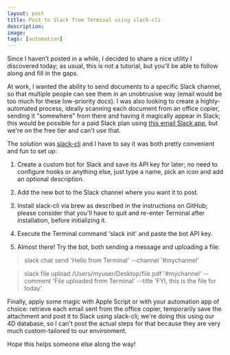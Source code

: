 ```yaml
---
layout: post
title: Post to Slack from Terminal using slack-cli
description:
image:
tags: [automation]
---
```

Since I haven't posted in a while, I decided to share a nice utility I discovered today; as usual, this is not a tutorial, but you'll be able to follow along and fill in the gaps.

At work, I wanted the ability to send documents to a specific Slack channel, so that multiple people can see them in an unobtrusive way (email would be too much for these low-priority docs).
I was also looking to create a highly-automated process, ideally scanning each document from an office copier, sending it "somewhere" from there and having it magically appear in Slack; this would be possible for a paid Slack plan using [this email Slack app](https://slack.com/apps/A0F81496D-email), but we're on the free tier and can't use that.

The solution was [slack-cli](https://github.com/rockymadden/slack-cli) and I have to say it was both pretty convenient and fun to set up:

1. Create a custom bot for Slack and save its API key for later; no need to configure hooks or anything else, just type a name, pick an icon and add an optional description.

2. Add the new bot to the Slack channel where you want it to post.

3. Install slack-cli via brew as described in the instructions on GitHub; please consider that you'll have to quit and re-enter Terminal after installation, before initializing it.

4. Execute the Terminal command 'slack init' and paste the bot API key.

5. Almost there! Try the bot, both sending a message and uploading a file:

> slack chat send 'Hello from Terminal' --channel '#mychannel'

> slack file upload /Users/myuser/Desktop/file.pdf '#mychannel' --comment 'File uploaded from Terminal' --title 'FYI, this is the file for today'

Finally, apply some magic with Apple Script or with your automation app of choice: retrieve each email sent from the office copier, temporarily save the attachment and post it to Slack using slack-cli; we're doing this using our 4D database, so I can't post the actual steps for that because they are very much custom-tailored to our environment.

Hope this helps someone else along the way!